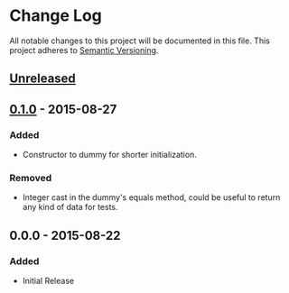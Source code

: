 # Change Log
All notable changes to this project will be documented in this file.
This project adheres to [Semantic Versioning](http://semver.org/).

## [Unreleased][unreleased]

## [0.1.0] - 2015-08-27
### Added
- Constructor to dummy for shorter initialization.
### Removed
- Integer cast in the dummy's equals method, could be useful to return any kind of data for tests.

## 0.0.0 - 2015-08-22
### Added
- Initial Release

[unreleased]: https://github.com/Fleshgrinder/php-equalable/compare/v0.1.0...HEAD
[0.1.0]: https://github.com/Fleshgrinder/php-equalable/compare/v0.0.0...v0.1.0
